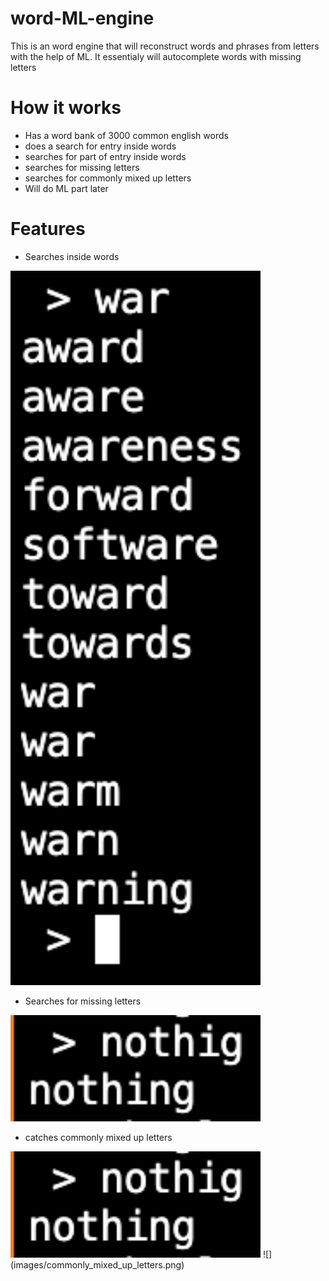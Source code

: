 # word-ML-engine
This is an word engine that will reconstruct words and phrases from letters with the help of ML. It essentialy will autocomplete words with missing letters

# How it works
- Has a word bank of 3000 common english words
- does a search for entry inside words
- searches for part of entry inside words
- searches for missing letters
- searches for commonly mixed up letters
- Will do ML part later

# Features

- Searches inside words

<img src="images/inside_searching.png" width="400"> 

- Searches for missing letters

<img src="images/missing_letters.png" width="400"> 

- catches commonly mixed up letters
<img src="images/missing_letters.png" width="400"> 
![](images/commonly_mixed_up_letters.png)
